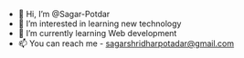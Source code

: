- 👋 Hi, I’m @Sagar-Potdar
- 👀 I’m interested in learning new technology
- 🌱 I’m currently learning Web development
- 📫 You can reach me - sagarshridharpotadar@gmail.com

<!---
Sagar-Potdar/Sagar-Potdar is a ✨ special ✨ repository because its `README.md` (this file) appears on your GitHub profile.
You can click the Preview link to take a look at your changes.
--->
